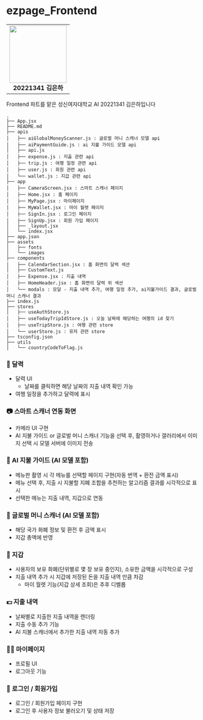 # ezpage_Frontend

<table>
  <tr>
    <td align="center">
      <img src="https://github.com/user-attachments/assets/7a83512b-b68d-4fcb-a1d7-c79aa6a8ba3c" width="150"/><br/>
      <b> 20221341 김은하 </b>
    </td>
  </tr>
</table>  
Frontend 파트를 맡은 성신여자대학교 AI 20221341 김은하입니다

```
.
├── App.jsx
├── README.md
├── apis
│   ├── aiGlobalMoneyScanner.js : 글로벌 머니 스캐너 모델 api
│   ├── aiPaymentGuide.js : ai 지불 가이드 모델 api
│   ├── api.js
│   ├── expense.js : 지출 관련 api
│   ├── trip.js : 여행 일정 관련 api
│   ├── user.js : 회원 관련 api
│   └── wallet.js : 지갑 관련 api
├── app
│   ├── CameraScreen.jsx : 스마트 스캐너 페이지
│   ├── Home.jsx : 홈 페이지
│   ├── MyPage.jsx : 마이페이지
│   ├── MyWallet.jsx : 마이 월렛 페이지
│   ├── SignIn.jsx : 로그인 페이지
│   ├── SignUp.jsx : 회원 가입 페이지
│   ├── _layout.jsx
│   └── index.jsx
├── app.json
├── assets
│   ├── fonts
│   └── images
├── components
│   ├── CalendarSection.jsx : 홈 화면의 달력 섹션
│   ├── CustomText.js 
│   ├── Expense.jsx : 지출 내역
│   ├── HomeHeader.jsx : 홈 화면의 달력 위 섹션
│   └── modals : 모달 - 지출 내역 추가, 여행 일정 추가, ai지불가이드 결과, 글로벌 머니 스캐너 결과
├── index.js
├── stores
│   ├── useAuthStore.js 
│   ├── useTodayTripIdStore.js : 오늘 날짜에 해당하는 여행의 id 찾기
│   ├── useTripStore.js : 여행 관련 store
│   └── userStore.js : 유저 관련 store
├── tsconfig.json
├── utils
│   └── countryCodeToFlag.js
```

### 📅 달력
- 달력 UI 
  * 날짜를 클릭하면 해당 날짜의 지출 내역 확인 가능
- 여행 일정을 추가하고 달력에 표시

### 📷 스마트 스캐너 연동 화면
- 카메라 UI 구현
- AI 지불 가이드 or 글로벌 머니 스캐너 기능을 선택 후, 촬영하거나 갤러리에서 이미지 선택 시 모델 서버에 이미지 전송
  
### 🤖 AI 지불 가이드 (AI 모델 포함)
- 메뉴판 촬영 시 각 메뉴를 선택할 페이지 구현(자동 번역 + 환전 금액 표시)
- 메뉴 선택 후, 지출 시 지불할 지폐 조합을 추천하는 알고리즘 결과를 시각적으로 표시
- 선택한 메뉴는 지출 내역, 지갑으로 연동

### 🤖 글로벌 머니 스캐너 (AI 모델 포함)
- 해당 국가 화폐 정보 및 환전 후 금액 표시
- 지갑 총액에 반영

### 💼 지갑
- 사용자의 보유 화폐(단위별로 몇 장 보유 중인지), 소유한 금액을 시각적으로 구성
- 지출 내역 추가 시 지갑에 저장된 돈을 지출 내역 만큼 차감
  * 마이 월렛 기능(지갑 상세 조회)은 추후 디벨롭

### 💵 지출 내역
- 날짜별로 지출한 지출 내역을 렌더링
- 지출 수동 추가 기능
- AI 지불 스캐너에서 추가한 지출 내역 자동 추가

### 🙍‍♀️ 마이페이지
- 프로필 UI
- 로그아웃 기능

### 🔐 로그인 / 회원가입
- 로그인 / 회원가입 페이지 구현
- 로그인 후 사용자 정보 불러오기 및 상태 저장


